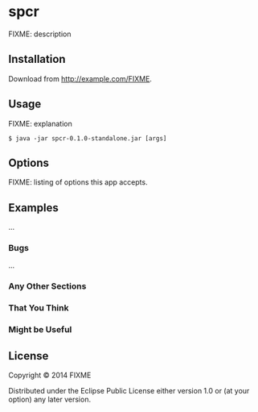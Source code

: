 # spcr

FIXME: description

## Installation

Download from http://example.com/FIXME.

## Usage

FIXME: explanation

    $ java -jar spcr-0.1.0-standalone.jar [args]

## Options

FIXME: listing of options this app accepts.

## Examples

...

### Bugs

...

### Any Other Sections
### That You Think
### Might be Useful

## License

Copyright © 2014 FIXME

Distributed under the Eclipse Public License either version 1.0 or (at
your option) any later version.
